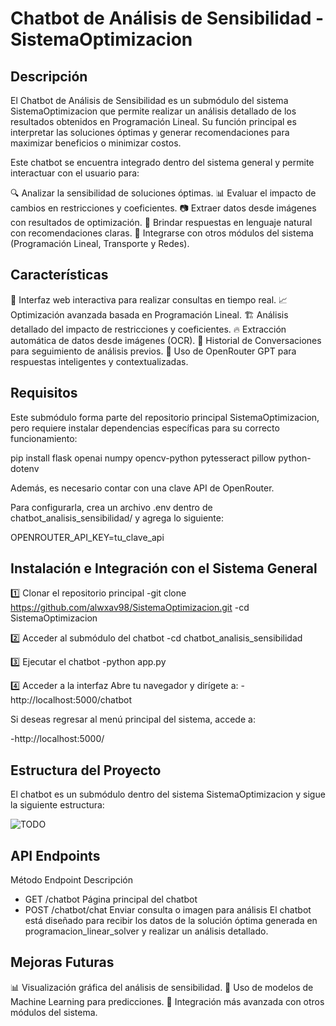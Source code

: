 

# Chatbot de Análisis de Sensibilidad - SistemaOptimizacion

## Descripción
El Chatbot de Análisis de Sensibilidad es un submódulo del sistema SistemaOptimizacion que permite realizar un análisis detallado de los resultados obtenidos en Programación Lineal. Su función principal es interpretar las soluciones óptimas y generar recomendaciones para maximizar beneficios o minimizar costos.

Este chatbot se encuentra integrado dentro del sistema general y permite interactuar con el usuario para:

🔍 Analizar la sensibilidad de soluciones óptimas.
📊 Evaluar el impacto de cambios en restricciones y coeficientes.
📷 Extraer datos desde imágenes con resultados de optimización.
🤖 Brindar respuestas en lenguaje natural con recomendaciones claras.
🚀 Integrarse con otros módulos del sistema (Programación Lineal, Transporte y Redes).


## Características
💬 Interfaz web interactiva para realizar consultas en tiempo real.
📈 Optimización avanzada basada en Programación Lineal.
🏗 Análisis detallado del impacto de restricciones y coeficientes.
🔥 Extracción automática de datos desde imágenes (OCR).
📂 Historial de Conversaciones para seguimiento de análisis previos.
🤖 Uso de OpenRouter GPT para respuestas inteligentes y contextualizadas.

## Requisitos
Este submódulo forma parte del repositorio principal SistemaOptimizacion, pero requiere instalar dependencias específicas para su correcto funcionamiento:

pip install flask openai numpy opencv-python pytesseract pillow python-dotenv

Además, es necesario contar con una clave API de OpenRouter.

Para configurarla, crea un archivo .env dentro de chatbot_analisis_sensibilidad/ y agrega lo siguiente:

OPENROUTER_API_KEY=tu_clave_api

## Instalación e Integración con el Sistema General
1️⃣ Clonar el repositorio principal
-git clone https://github.com/alwxav98/SistemaOptimizacion.git
-cd SistemaOptimizacion

2️⃣ Acceder al submódulo del chatbot
-cd chatbot_analisis_sensibilidad

3️⃣ Ejecutar el chatbot
-python app.py

4️⃣ Acceder a la interfaz
Abre tu navegador y dirígete a:
-http://localhost:5000/chatbot

Si deseas regresar al menú principal del sistema, accede a:

-http://localhost:5000/

## Estructura del Proyecto
El chatbot es un submódulo dentro del sistema SistemaOptimizacion y sigue la siguiente estructura:

![TODO](https://github.com/user-attachments/assets/1e70c5e9-1d82-42c1-a7cf-d20483cbaaa1)


## API Endpoints
Método	Endpoint	Descripción
- GET	/chatbot	Página principal del chatbot
- POST	/chatbot/chat	Enviar consulta o imagen para análisis
El chatbot está diseñado para recibir los datos de la solución óptima generada en programacion_linear_solver y realizar un análisis detallado.

## Mejoras Futuras
📊 Visualización gráfica del análisis de sensibilidad.
🧠 Uso de modelos de Machine Learning para predicciones.
🔄 Integración más avanzada con otros módulos del sistema.
